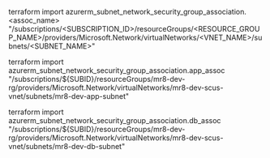 terraform import azurerm_subnet_network_security_group_association.<assoc_name> \
"/subscriptions/<SUBSCRIPTION_ID>/resourceGroups/<RESOURCE_GROUP_NAME>/providers/Microsoft.Network/virtualNetworks/<VNET_NAME>/subnets/<SUBNET_NAME>"


terraform import azurerm_subnet_network_security_group_association.app_assoc \
"/subscriptions/${SUBID}/resourceGroups/mr8-dev-rg/providers/Microsoft.Network/virtualNetworks/mr8-dev-scus-vnet/subnets/mr8-dev-app-subnet"


terraform import azurerm_subnet_network_security_group_association.db_assoc \
"/subscriptions/${SUBID}/resourceGroups/mr8-dev-rg/providers/Microsoft.Network/virtualNetworks/mr8-dev-scus-vnet/subnets/mr8-dev-db-subnet"
